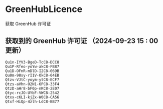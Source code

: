 # GreenHubLicence
获取 GreenHub 许可证
## 获取到的 GreenHub 许可证 （2024-09-23 15 : 00 更新）
```
Qu1n-IYV3-BgeD-TcC8-DCC8
Qu1P-Rfeo-yoYw-akC8-FB87
Qu1D-OFnR-mDlD-I2C8-069B
Qu0m-98sy-rI1V-OkC8-04EB
Qtzv-VJtC-yoym-ytC8-ECF7
Qtzs-aVhn-O2N1-6PC8-33F4
QtzD-aHr8-bF0p-nKC8-2E07
Qtyc-rcJO-UYbF-VWC8-2542
Qtxx-cKLI-kjZx-W0C8-CA56
Qtxf-HiQp-4zlh-LdC8-BB77
```
